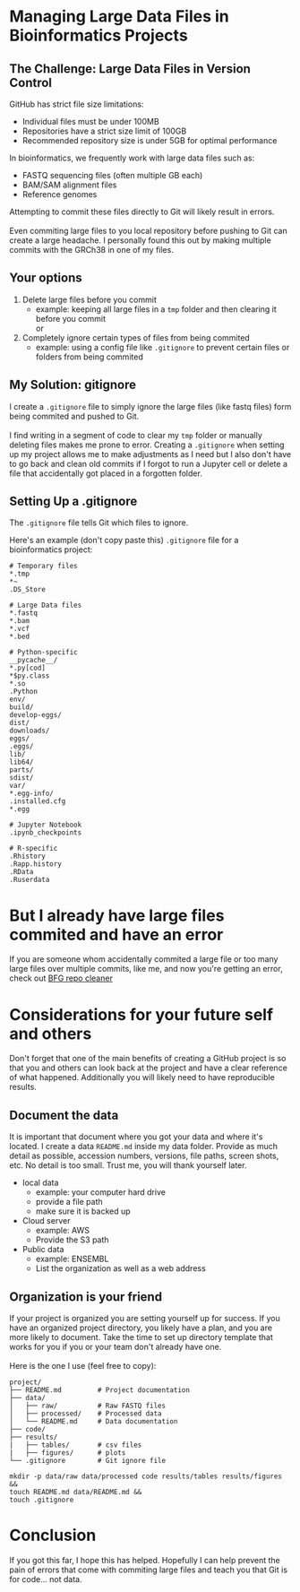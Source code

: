 # Managing Large Data Files in Bioinformatics Projects


## The Challenge: Large Data Files in Version Control

GitHub has strict file size limitations:
- Individual files must be under 100MB
- Repositories have a strict size limit of 100GB
- Recommended repository size is under 5GB for optimal performance

In bioinformatics, we frequently work with large data files such as:
- FASTQ sequencing files (often multiple GB each)
- BAM/SAM alignment files
- Reference genomes

Attempting to commit these files directly to Git will likely result in errors.<br> 
<br>
Even commiting large files to you local repository before pushing to Git can create a large headache. I personally found this out by making multiple commits with the GRCh38 in one of my files.

## Your options

1. Delete large files before you commit
    - example: keeping all large files in a `tmp` folder and then clearing it before you commit
<br> or <br>
2. Completely ignore certain types of files from being commited
    - example: using a config file like `.gitignore` to prevent certain files or folders from being commited

## My Solution: gitignore

I create a `.gitignore` file to simply ignore the large files (like fastq files) form being commited and pushed to Git. <br>
<br>
I find writing in a segment of code to clear my `tmp` folder or manually deleting files makes me prone to error. Creating a `.gitignore` when setting up my project allows me to make adjustments as I need but I also don't have to go back and clean old commits if I forgot to run a Jupyter cell or delete a file that accidentally got placed in a forgotten folder.


## Setting Up a .gitignore

The `.gitignore` file tells Git which files to ignore. 

Here's an example (don't copy paste this) `.gitignore` file for a bioinformatics project:


```
# Temporary files
*.tmp
*~
.DS_Store

# Large Data files
*.fastq
*.bam
*.vcf
*.bed

# Python-specific
__pycache__/
*.py[cod]
*$py.class
*.so
.Python
env/
build/
develop-eggs/
dist/
downloads/
eggs/
.eggs/
lib/
lib64/
parts/
sdist/
var/
*.egg-info/
.installed.cfg
*.egg

# Jupyter Notebook
.ipynb_checkpoints

# R-specific
.Rhistory
.Rapp.history
.RData
.Ruserdata
```

# But I already have large files commited and have an error
If you are someone whom accidentally commited a large file or too many large files over multiple commits, like me, and now you're getting an error, check out [BFG repo cleaner](https://rtyley.github.io/bfg-repo-cleaner/)

# Considerations for your future self and others
Don't forget that one of the main benefits of creating a GitHub project is so that you and others can look back at the project and have a clear reference of what happened. Additionally you will likely need to have reproducible results.

## Document the data
It is important that document where you got your data and where it's located. I create a data `README.md` inside my data folder. Provide as much detail as possible, accession numbers, versions, file paths, screen shots, etc. No detail is too small. Trust me, you will thank yourself later.
- local data
    - example: your computer hard drive
    - provide a file path
    - make sure it is backed up
- Cloud server
    - example: AWS
    - Provide the S3 path
- Public data
    - example: ENSEMBL
    - List the organization as well as a web address


## Organization is your friend
If your project is organized you are setting yourself up for success. If you have an organized project directory, you likely have a plan, and you are more likely to document. Take the time to set up directory template that works for you if you or your team don't already have one.<br>
<br>
Here is the one I use (feel free to copy):

```
project/
├── README.md         # Project documentation
├── data/
│   ├── raw/          # Raw FASTQ files
│   ├── processed/    # Processed data
│   └── README.md     # Data documentation
├── code/
├── results/
|   ├── tables/       # csv files   
|   ├── figures/      # plots   
└── .gitignore        # Git ignore file
```

```
mkdir -p data/raw data/processed code results/tables results/figures && 
touch README.md data/README.md &&
touch .gitignore
```

# Conclusion
If you got this far, I hope this has helped. Hopefully I can help prevent the pain of errors that come with commiting large files and teach you that Git is for code... not data.


